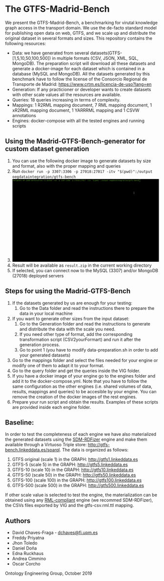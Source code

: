 # The GTFS-Madrid-Bench

We present the GTFS-Madrid-Bench, a benchmarking for virutal knowledge graph access in the transport domain. We use the de-facto standard model for publishing open data on web, GTFS, and we scale up and distribute the original dataset in several formats and sizes. This repository contains the following resources:

- Data: we have generated from several datasets(GTFS-[1,5,10,50,100,500]) in multiple formats (CSV, JSON, XML, SQL, MongoDB). The preparation script will download all these datasets and generate a docker-image for each dataset which is contained in a database (MySQL and MongoDB). All the datasets generated by this benchmark have to follow the license of the Consorcio Regional de Transporte de Madrid: https://www.crtm.es/licencia-de-uso?lang=en
- Generation: If any practicioner or developer wants to create datasets with other scale values all the resources are available.
- Queries: 18 queries increasing in terms of complexity.
- Mappings: 1 R2RML mapping document, 7 RML mapping document, 1 xR2RML mapping document, 1 YARRRML mapping and 1 CSVW annotations
- Engines: docker-compose with all the tested engines and running scripts

## Using the Madrid-GTFS-Bench-generator for custom dataset generation

1. You can use the following docker image to generate datasets by size and format, also with the proper mapping and queries
2. Run `docker run -p 3307:3306 -p 27018:27017 -itv "$(pwd)":/output oegdataintegration/gtfs-bench`
3. ![Demo GIF](misc/gtfs-demo.gif)
4. Result will be available as `result.zip` in the current working directory
4. If selected, you can connect now to the MySQL (3307) and/or MongoDB (27018) deployed servers

## Steps for using the Madrid-GTFS-Bench

1. If the datasets generated by us are enough for your testing:
	1. Go to the Data folder and read the instructions there to prepare the data in your local machine
2. If you want to generate other sizes from the input dataset:
	1. Go to the Generation folder and read the instructions to generate and distribute the data with the scale you need.
	2. If you need other type of format, add the corresponding transformation script (CSV2yourFormart) and run it after the generation process. 
	3. Go to point 1 (you have to modify data-preparation.sh in order to add your generated datasets)
3. Go to the mappings folder and select the files needed for your engine or modify one of them to adapt it to your format.
4. Go to the query folder and get the queries inside the VIG folder.
5. If you have a docker image of your engine go to the engines folder and add it to the docker-compose.yml. Note that you have to follow the same configuration as the other engines (i.e. shared volumes of data, results, mappings and queries) to be accesible by your engine. You can remove the creation of the docker images of the rest engines.
6. Prepare your run script and obtain the results. Examples of these scripts are provided inside each engine folder.

## Baseline:
In order to test the completeness of each engine we have also materialized the generated datasets using the [SDM-RDFizer](https://github.com/SDM-TIB/SDM-RDFizer) engine and make them available through a Virtuoso Triple store: http://gtfs-bench.linkeddata.es/sparql. The data is organized as follows:

1. GTFS original (scale 1) in the GRAPH: http://gtfs1.linkeddata.es 
2. GTFS-5 (scale 5) in the GRAPH: http://gtfs5.linkeddata.es
3. GTFS-10 (scale 10) in the GRAPH: http://gtfs10.linkeddata.es
4. GTFS-50 (scale 50) in the GRAPH: http://gtfs50.linkeddata.es
5. GTFS-100 (scale 100) in the GRAPH: http://gtfs100.linkeddata.es
6. GTFS-500 (scale 500) in the GRAPH: http://gtfs500.linkeddata.es

If other scale value is selected to test the engine, the materialization can be obtained using any [RML-compliant](https://rml.io/implementation-report/) engine (we recommed SDM-RDFizer), the CSVs files exported by VIG and the gtfs-csv.rml.ttl mapping.

## Authors

- David Chaves-Fraga - [dchaves@fi.upm.es](mailto:dchaves@fi.upm.es)
- Freddy Priyatna
- Jhon Toledo
- Daniel Doña
- Edna Ruckhaus
- Andrea Cimmino
- Oscar Corcho

Ontology Engineering Group, October 2019
